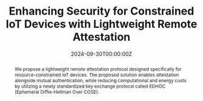 ---
title: 'Enhancing Security for Constrained IoT Devices with Lightweight Remote Attestation'

# Authors
# If you created a profile for a user (e.g. the default `admin` user), write the username (folder name) here
# and it will be replaced with their full name and linked to their profile.
authors:
  - admin
  - Malisa Vucinic
  - Thomas Watteyne

date: "2024-09-30T00:00:00Z"

# Author notes (optional)
# author_notes:
#   - 'Equal contribution'
#   - 'Equal contribution'

# Publication type.
# Accepts a single type but formatted as a YAML list (for Hugo requirements).
# Enter a publication type from the CSL standard.
publication_types: ['report']

# Publication name and optional abbreviated publication name.
publication: In *2024 Journée commune au GDR RSD, GPL (GT GLSEC) et SI (GT SSLR) sur la sécurité des piles réseau*
publication_short: In *2024 Journée commune au GDR RSD, GPL (GT GLSEC) et SI (GT SSLR) sur la sécurité des piles réseau*

abstract: |
  We propose a lightweight remote attestation protocol designed specifically for resource-constrained IoT devices. The proposed solution enables attestation alongside mutual authentication, while reducing computational and energy costs by utilizing a newly standardized key exchange protocol called EDHOC (Ephemeral Diffie-Hellman Over COSE).


# Display this page in the Featured widget?
featured: true
share: false
reading_time: false

# Custom links
links:
  - type: pdf
    url: "conference-paper.pdf"


# Featured image
# To use, add an image named `featured.jpg/png` to your page's folder.
image:
  caption: 'Image credit: [**Unsplash**](https://unsplash.com/photos/pLCdAaMFLTE)'
  focal_point: ''
  preview_only: false

---